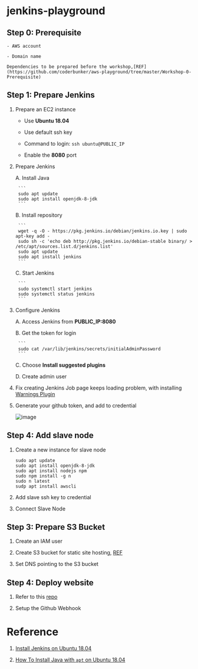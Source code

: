 # jenkins-playground

## Step 0: Prerequisite

    - AWS account
    
    - Domain name

    Dependencies to be prepared before the workshop,[REF](https://github.com/coderbunker/aws-playground/tree/master/Workshop-0-Prerequisite)

## Step 1: Prepare Jenkins 

1. Prepare an EC2 instance 

    - Use **Ubuntu 18.04** 

    - Use default ssh key

    - Command to login: `ssh ubuntu@PUBLIC_IP`

    - Enable the **8080** port 

2. Prepare Jenkins

    A. Install Java

        ```
        sudo apt update
        sudo apt install openjdk-8-jdk
        ```

    B. Install repository 

        ```
        wget -q -O - https://pkg.jenkins.io/debian/jenkins.io.key | sudo apt-key add -
        sudo sh -c 'echo deb http://pkg.jenkins.io/debian-stable binary/ > /etc/apt/sources.list.d/jenkins.list'
        sudo apt update
        sudo apt install jenkins
        ```

    C. Start Jenkins

        ```
        sudo systemctl start jenkins
        sudo systemctl status jenkins
        ```
    
3. Configure Jenkins

    A. Access Jenkins from **PUBLIC_IP:8080**

    B. Get the token for login

        ```
        sudo cat /var/lib/jenkins/secrets/initialAdminPassword
        ```    

    C. Choose **Install suggested plugins**

    D. Create admin user




4. Fix creating Jenkins Job page keeps loading problem, with installing [Warnings Plugin](https://wiki.jenkins.io/display/JENKINS/Warnings+Plugin)


5. Generate your github token, and add to credential

    ![image](https://user-images.githubusercontent.com/4877346/50719539-6c738080-10d8-11e9-9bb7-69c85ca80b3b.png)


## Step 4: Add slave node

1. Create a new instance for slave node

    ```
    sudo apt update
    sudo apt install openjdk-8-jdk
    sudo apt install nodejs npm
    sudo npm install -g n
    sudo n latest
    sudp apt install awscli
    ```

2. Add slave ssh key to credential

3. Connect Slave Node

## Step 3: Prepare S3 Bucket

1. Create an IAM user

2. Create S3 bucket for static site hosting, [REF](https://github.com/coderbunker/aws-playground/tree/master/Workshop-4-Static-Site-with-S3)

3. Set DNS pointing to the S3 bucket


## Step 4: Deploy website

1. Refer to this [repo](https://github.com/xuyuji9000/jenkins-reactjs)

2. Setup the Github Webhook

# Reference

1. [Install Jenkins on Ubuntu 18.04](https://www.digitalocean.com/community/tutorials/how-to-install-jenkins-on-ubuntu-18-04)

2. [How To Install Java with `apt` on Ubuntu 18.04](https://www.digitalocean.com/community/tutorials/how-to-install-java-with-apt-on-ubuntu-18-04#installing-specific-versions-of-openjdk)
